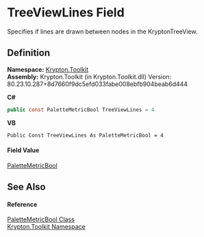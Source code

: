 # TreeViewLines Field


Specifies if lines are drawn between nodes in the KryptonTreeView.



## Definition
**Namespace:** <a href="79d2eac2-21f4-54ff-7552-b20c33c30600.md">Krypton.Toolkit</a>  
**Assembly:** Krypton.Toolkit (in Krypton.Toolkit.dll) Version: 80.23.10.287+8d7660f9dc5efd033fabe008ebfb904beab6d444

**C#**
``` C#
public const PaletteMetricBool TreeViewLines = 4
```
**VB**
``` VB
Public Const TreeViewLines As PaletteMetricBool = 4
```



#### Field Value
<a href="74f7865f-c440-309e-478b-67d307e92c84.md">PaletteMetricBool</a>

## See Also


#### Reference
<a href="74f7865f-c440-309e-478b-67d307e92c84.md">PaletteMetricBool Class</a>  
<a href="79d2eac2-21f4-54ff-7552-b20c33c30600.md">Krypton.Toolkit Namespace</a>  
